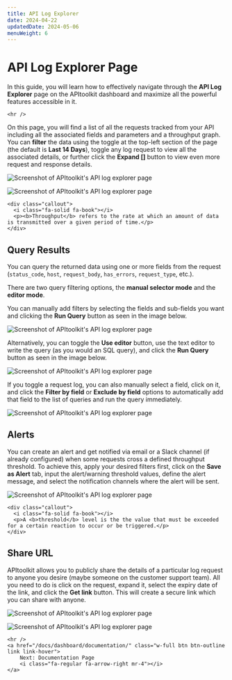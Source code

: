 ```yaml
---
title: API Log Explorer
date: 2024-04-22
updatedDate: 2024-05-06
menuWeight: 6
---
```


# API Log Explorer Page

In this guide, you will learn how to effectively navigate through the **API Log Explorer** page on the APItoolkit dashboard and maximize all the powerful features accessible in it.

```=html
<hr />
```

On this page, you will find a list of all the requests tracked from your API including all the associated fields and parameters and a throughput graph. You can **filter** the data using the toggle at the top-left section of the page (the default is **Last 14 Days**), toggle any log request to view all the associated details, or further click the **Expand []** button to view even more request and response details.

![Screenshot of APItoolkit's API log explorer page](/docs/dashboard/api-log-explorer/screen-1.png)

![Screenshot of APItoolkit's API log explorer page](/docs/dashboard/api-log-explorer/screen-2.png)

```=html
<div class="callout">
  <i class="fa-solid fa-book"></i>
  <p><b>Throughput</b> refers to the rate at which an amount of data is transmitted over a given period of time.</p>
</div>
```

## Query Results

You can query the returned data using one or more fields from the request (`status_code`, `host`, `request_body`, `has_errors`, `request_type`, etc.).

There are two query filtering options, the **manual selector mode** and the **editor mode**.

You can manually add filters by selecting the fields and sub-fields you want and clicking the **Run Query** button as seen in the image below.

![Screenshot of APItoolkit's API log explorer page](/docs/dashboard/api-log-explorer/screen-3.png)

Alternatively, you can toggle the **Use editor** button, use the text editor to write the query (as you would an SQL query), and click the **Run Query** button as seen in the image below.

![Screenshot of APItoolkit's API log explorer page](/docs/dashboard/api-log-explorer/screen-4.png)

If you toggle a request log, you can also manually select a field, click on it, and click the **Filter by field** or **Exclude by field** options to automatically add that field to the list of queries and run the query immediately.

![Screenshot of APItoolkit's API log explorer page](/docs/dashboard/api-log-explorer/screen-5.png)

## Alerts

You can create an alert and get notified via email or a Slack channel (if already configured) when some requests cross a defined throughput threshold. To achieve this, apply your desired filters first, click on the **Save as Alert** tab, input the alert/warning threshold values, define the alert message, and select the notification channels where the alert will be sent.

<!-- You can also use template tags in the subject like so: `Error in {/{alert.tags}}` -->

![Screenshot of APItoolkit's API log explorer page](/docs/dashboard/api-log-explorer/screen-6.png)

```=html
<div class="callout">
  <i class="fa-solid fa-book"></i>
  <p>A <b>threshold</b> level is the the value that must be exceeded for a certain reaction to occur or be triggered.</p>
</div>
```

## Share URL

APItoolkit allows you to publicly share the details of a particular log request to anyone you desire (maybe someone on the customer support team). All you need to do is click on the request, expand it, select the expiry date of the link, and click the **Get link** button. This will create a secure link which you can share with anyone.

![Screenshot of APItoolkit's API log explorer page](/docs/dashboard/api-log-explorer/screen-7.png)

![Screenshot of APItoolkit's API log explorer page](/docs/dashboard/api-log-explorer/screen-8.png)

```=html
<hr />
<a href="/docs/dashboard/documentation/" class="w-full btn btn-outline link link-hover">
    Next: Documentation Page
    <i class="fa-regular fa-arrow-right mr-4"></i>
</a>
```
